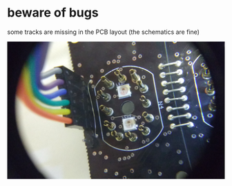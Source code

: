 # beware of bugs

some tracks are missing in the PCB layout (the schematics are fine)

![](bugfix.jpg)

